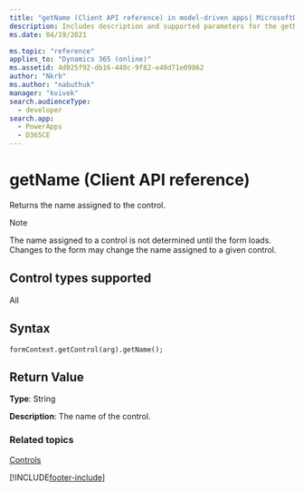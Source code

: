 ```yaml
---
title: "getName (Client API reference) in model-driven apps| MicrosoftDocs"
description: Includes description and supported parameters for the getName method.
ms.date: 04/19/2021

ms.topic: "reference"
applies_to: "Dynamics 365 (online)"
ms.assetid: 4d025f92-db16-440c-9f82-e40d71e09862
author: "Nkrb"
ms.author: "nabuthuk"
manager: "kvivek"
search.audienceType: 
  - developer
search.app: 
  - PowerApps
  - D365CE
---
```

# getName (Client API reference)



Returns the name assigned to the control.

>[!NOTE]
>The name assigned to a control is not determined until the form loads. Changes to the form may change the name assigned to a given control. 

## Control types supported

All

## Syntax

`formContext.getControl(arg).getName();`

## Return Value

**Type**: String

**Description**: The name of the control.

### Related topics

[Controls](../controls.md)



[!INCLUDE[footer-include](../../../../../includes/footer-banner.md)]